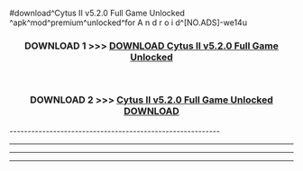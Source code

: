 #download^Cytus II v5.2.0 Full Game Unlocked ^apk^mod^premium^unlocked^for A n d r o i d^[NO.ADS]-we14u



<div align="center">

<h3>DOWNLOAD 1 >>> <a href="https://runaway1.web.app/?sq=Cytus II v5.2.0 Full Game Unlocked ">DOWNLOAD Cytus II v5.2.0 Full Game Unlocked </a></h3><br>

<h3>DOWNLOAD 2 >>> <a href="https://runaway1.web.app/?sq=Cytus II v5.2.0 Full Game Unlocked ">Cytus II v5.2.0 Full Game Unlocked  DOWNLOAD </a></h3>

</div>
----------------------------------------------------------

----------------------------------------------------------

----------------------------------------------------------

----------------------------------------------------------



